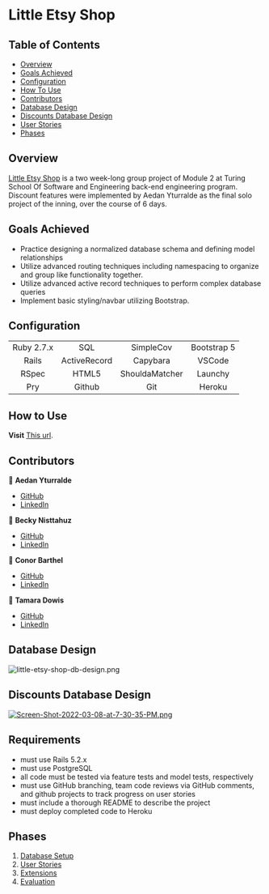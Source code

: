 # Little Etsy Shop

## Table of Contents 
- [Overview](#overview)
- [Goals Achieved](#goals-achieved)
- [Configuration](#configuration)
- [How To Use](#how-to-use)
- [Contributors](#contributors)
- [Database Design](#database-design)
- [Discounts Database Design](#discounts-database-design)
- [User Stories](#user-stories)
- [Phases](#phases)

## Overview
[Little Etsy Shop](https://github.com/wanderlust-create/little-esty-shop) is a two week-long group project of Module 2 at Turing School Of Software and Engineering back-end engineering program. Discount features were implemented by Aedan Yturralde as the final solo project of the inning, over the course of 6 days.     

## Goals Achieved    
* Practice designing a normalized database schema and defining model relationships
* Utilize advanced routing techniques including namespacing to organize and group like functionality together.
* Utilize advanced active record techniques to perform complex database queries
* Implement basic styling/navbar utilizing Bootstrap. 

## Configuration 
|             |               |               |               |
|   :----:    |    :----:     |    :----:     |    :----:     |
| Ruby 2.7.x  | SQL           | SimpleCov     | Bootstrap 5   |
| Rails       | ActiveRecord  | Capybara      | VSCode        |
| RSpec       | HTML5         | ShouldaMatcher| Launchy       |
| Pry         | Github        | Git           | Heroku        |

## How to Use 
**Visit** [This url](http://radiant-tor-57964.herokuapp.com).     

## Contributors 
👤 **Aedan Yturralde** 
- [GitHub](https://github.com/aedanjames)
- [LinkedIn](https://www.linkedin.com/in/aedan-y/)

👤 **Becky Nisttahuz** 
- [GitHub](https://github.com/benistta)
- [LinkedIn](https://www.linkedin.com/in/becky-nisttahuz-3926a9227/)

👤 **Conor Barthel** 
- [GitHub](https://github.com/conorbarthel)
- [LinkedIn](https://www.linkedin.com/in/conor-barthel/)

👤 **Tamara Dowis** 
- [GitHub](https://github.com/wanderlust-create)
- [LinkedIn](https://www.linkedin.com/in/tamara-dowis/)

## Database Design
![little-etsy-shop-db-design.png](https://i.postimg.cc/2SNYrYPc/little-etsy-shop-db-design.png)

## Discounts Database Design
[![Screen-Shot-2022-03-08-at-7-30-35-PM.png](https://i.postimg.cc/fTzKwcBB/Screen-Shot-2022-03-08-at-7-30-35-PM.png)](https://postimg.cc/G9fYKy0y)

## Requirements
- must use Rails 5.2.x
- must use PostgreSQL
- all code must be tested via feature tests and model tests, respectively
- must use GitHub branching, team code reviews via GitHub comments, and github projects to track progress on user stories
- must include a thorough README to describe the project
- must deploy completed code to Heroku

## Phases
1. [Database Setup](./doc/db_setup.md)
1. [User Stories](./doc/user_stories.md)
1. [Extensions](./doc/extensions.md)
1. [Evaluation](./doc/evaluation.md)
